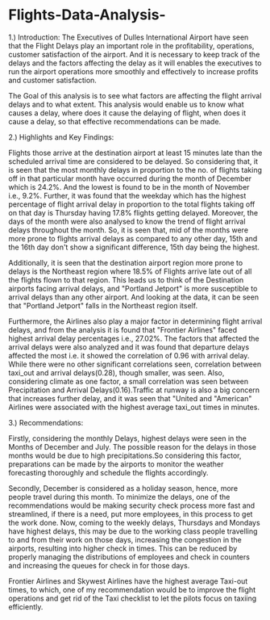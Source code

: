 # Flights-Data-Analysis-

1.) Introduction:
The Executives of Dulles International Airport have seen that the Flight Delays play an important role in the profitability, operations, customer satisfaction 
of the airport. And it is necessary to keep track of the delays and the factors affecting the delay as it will enables the executives to run the airport operations more smoothly and effectively to increase profits and customer satisfaction.

The Goal of this analysis is to see what factors are affecting the flight arrival delays and to what extent. This analysis would enable us to know what causes a delay, where does it cause the delaying of flight, when does it cause a delay, so that effective recommendations can be made.

2.) Highlights and Key Findings:

Flights those arrive at the destination airport at least 15 minutes late than the scheduled arrival time are considered to be delayed. So considering that, it is seen that the most monthly delays in proportion to the no. of flights taking off in that particular month have occurred during the month of December which is 24.2%. 
And the lowest is found to be in the month of November i.e., 9.2%. Further, it was found that the weekday which has the highest percentage of flight arrival delay in proportion to the total flights taking off on that day is Thursday having 17.8% flights getting delayed. Moreover, the days of the month were also analysed to know the trend of flight arrival delays throughout the month. So, it is seen that, mid of the months were more prone to flights arrival delays as compared to any other day, 15th and the 16th day don't show a significant difference, 15th day being the highest.

Additionally, it is seen that the destination airport region more prone to delays is the Northeast region where 18.5% of Flights arrive late out of all the flights flown to that region. This leads us to think of the Destination airports facing arrival delays, and "Portland Jetport" is more susceptible to arrival delays than any other airport. And looking at the data, it can be seen that "Portland Jetport" falls in the Northeast region itself.

Furthermore, the Airlines also play a major factor in determining flight arrival delays, and from the analysis it is found that "Frontier Airlines" faced highest arrival delay percentages i.e., 27.02%. The factors that affected the arrival delays were also analyzed and it was found that departure delays affected the most i.e. it showed the correlation of 0.96 with arrival delay. While there were no other significant correlations seen, correlation between taxi_out and arrival delays(0.28), though smaller, was seen. Also, considering climate as one factor, a small correlation was seen between Precipitation and Arrival Delays(0.16).Traffic at runway is also a big concern that increases further delay, and it was seen that "United and "American" Airlines were associated with the highest average taxi_out times in minutes.


3.) Recommendations:

Firstly, considering the monthly Delays, highest delays were seen in the Months of December and July. The possible reason for the delays in those months would be due to high precipitations.So considering this factor, preparations can be made by the airports to monitor the weather forecasting thoroughly and schedule the flights accordingly.

Secondly, December is considered as a holiday season, hence, more people travel during this month. To minimize the delays, one of the recommendations would be making security check process more fast and streamlined, if there is a need, put more employees, in this process to get the work done.
Now, coming to the weekly delays, Thursdays and Mondays have highest delays, this may be due to the working class people travelling to and from their work on those days, increasing the congestion in the airports, resulting into higher check in times. This can be reduced by properly managing the distributions of employees and check in counters and increasing the queues for check in for those days.

Frontier Airlines and Skywest Airlines have the highest average Taxi-out times, to which, one of my recommendation would be to improve the flight operations and get rid of the Taxi checklist to let the pilots focus on taxiing efficiently.



